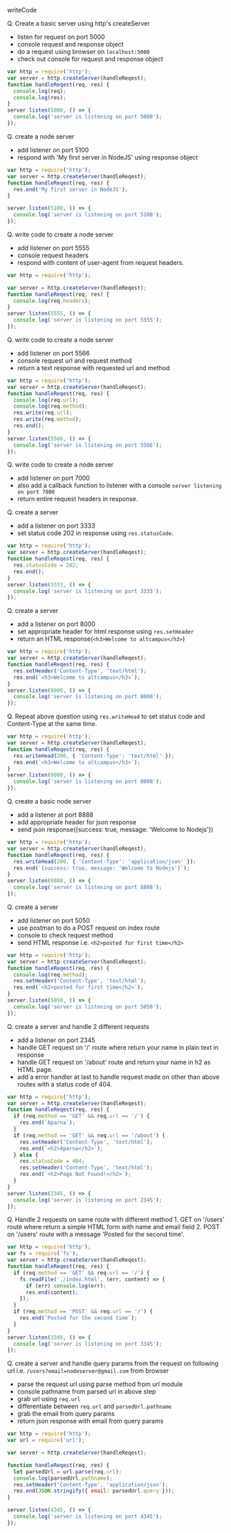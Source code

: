 writeCode

Q. Create a basic server using http's createServer

- listen for request on port 5000
- console request and response object
- do a request using browser on `localhost:5000`
- check out console for request and response object

```js
var http = require('http');
var server = http.createServer(handleReqest);
function handleReqest(req, res) {
  console.log(req);
  console.log(res);
}
server.listen(5000, () => {
  console.log('server is listening on port 5000');
});
```

Q. create a node server

- add listener on port 5100
- respond with 'My first server in NodeJS' using response object

```js
var http = require('http');
var server = http.createServer(handleReqest);
function handleReqest(req, res) {
  res.end('My first server in NodeJS');
}

server.listen(5100, () => {
  console.log('server is listening on port 5100');
});
```

Q. write code to create a node server

- add listener on port 5555
- console request headers
- respond with content of user-agent from request headers.

```js
var http = require('http');

var server = http.createServer(handleReqest);
function handleReqest(req, res) {
  console.log(req.headers);
}
server.listen(5555, () => {
  console.log('server is listening on port 5555');
});
```

Q. write code to create a node server

- add listener on port 5566
- console request url and request method
- return a text response with requested url and method

```js
var http = require('http');
var server = http.createServer(handleReqest);
function handleReqest(req, res) {
  console.log(req.url);
  console.log(req.method);
  res.write(req.url);
  res.write(req.method);
  res.end();
}
server.listen(5566, () => {
  console.log('server is listening on port 5566');
});
```

Q. write code to create a node server

- add listener on port 7000
- also add a callback function to listener with a console `server listening on port 7000`
- return entire request headers in response.

Q. create a server

- add a listener on port 3333
- set status code 202 in response using `res.statusCode`.

```js
var http = require('http');
var server = http.createServer(handleReqest);
function handleReqest(req, res) {
  res.statusCode = 202;
  res.end();
}
server.listen(3333, () => {
  console.log('server is listening on port 3333');
});
```

Q. create a server

- add a listener on port 8000
- set appropriate header for html response using `res.setHeader`
- return an HTML response(`<h3>Welcome to altcampus</h3>`)

```js
var http = require('http');
var server = http.createServer(handleReqest);
function handleReqest(req, res) {
  res.setHeader('Content-Type', 'text/html');
  res.end(`<h3>Welcome to altcampus</h3>`);
}
server.listen(8000, () => {
  console.log('server is listening on port 8000');
});
```

Q. Repeat above question using `res.writeHead` to set status code and Content-Type at the same time.

```js
var http = require('http');
var server = http.createServer(handleReqest);
function handleReqest(req, res) {
  res.writeHead(200, { 'Content-Type': 'text/html' });
  res.end(`<h3>Welcome to altcampus</h3>`);
}
server.listen(8000, () => {
  console.log('server is listening on port 8000');
});
```

Q. create a basic node server

- add a listener at port 8888
- add appropriate header for json response
- send json response({success: true, message: 'Welcome to Nodejs'})

```js
var http = require('http');
var server = http.createServer(handleReqest);
function handleReqest(req, res) {
  res.writeHead(200, { 'Content-Type': 'application/json' });
  res.end(`{success: true, message: 'Welcome to Nodejs'}`);
}
server.listen(8888, () => {
  console.log('server is listening on port 8888');
});
```

Q. create a server

- add listener on port 5050
- use postman to do a POST request on index route
- console to check request method
- send HTML response i.e. `<h2>posted for first time</h2>`

```js
var http = require('http');
var server = http.createServer(handleReqest);
function handleReqest(req, res) {
  console.log(req.method);
  res.setHeader('Content-Type', 'text/html');
  res.end(`<h2>posted for first time</h2>`);
}
server.listen(5050, () => {
  console.log('server is listening on port 5050');
});
```

Q. create a server and handle 2 different requests

- add a listener on port 2345
- handle GET request on '/' route where return your name in plain text in response
- handle GET request on '/about' route and return your name in h2 as HTML page.
- add a error handler at last to handle request made on other than above routes with a status code of 404.

```js
var http = require('http');
var server = http.createServer(handleReqest);
function handleReqest(req, res) {
  if (req.method == 'GET' && req.url == '/') {
    res.end(`Aparna`);
  }
  if (req.method == 'GET' && req.url == '/about') {
    res.setHeader('Content-Type', 'text/html');
    res.end(`<h2>Aparna</h2>`);
  } else {
    res.statusCode = 404;
    res.setHeader('Content-Type', 'text/html');
    res.end(`<h2>Page Not Found!</h2>`);
  }
}
server.listen(2345, () => {
  console.log('server is listening on port 2345');
});
```

Q. Handle 2 requests on same route with different method 1. GET on '/users' route where return a simple HTML form with name and email field 2. POST on '/users' route with a message 'Posted for the second time'.

```js
var http = require('http');
var fs = require('fs');
var server = http.createServer(handleReqest);
function handleReqest(req, res) {
  if (req.method == 'GET' && req.url == '/') {
    fs.readFile('./index.html', (err, content) => {
      if (err) console.log(err);
      res.end(content);
    });
  }
  if (req.method == 'POST' && req.url == '/') {
    res.end(`Posted for the second time`);
  }
}
server.listen(3345, () => {
  console.log('server is listening on port 3345');
});
```

Q. create a server and handle query params from the request on following url i.e. `/users?email=nodeserver@gmail.com` from browser

- parse the request url using parse method from url module
- console pathname from parsed url in above step
- grab url using `req.url`
- differentiate between `req.url` and `parsedUrl.pathname`
- grab the email from query params
- return json response with email from query params

```js
var http = require('http');
var url = require('url');

var server = http.createServer(handleReqest);

function handleReqest(req, res) {
  let parsedUrl = url.parse(req.url);
  console.log(parsedUrl.pathname);
  res.setHeader('Content-Type', 'application/json');
  res.end(JSON.stringify({ email: parsedUrl.query }));
}

server.listen(4345, () => {
  console.log('server is listening on port 4345');
});
```
